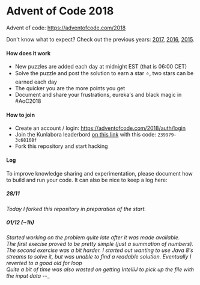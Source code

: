 # Advent of Code 2018

Advent of code: https://adventofcode.com/2018

Don't know what to expect? Check out the previous years: [2017](https://adventofcode.com/2017), [2016](https://adventofcode.com/2016), [2015](https://adventofcode.com/2015).

#### How does it work

- New puzzles are added each day at midnight EST (that is 06:00 CET)
- Solve the puzzle and post the solution to earn a star :star:,​ two stars can be earned each day
- The quicker you are the more points you get
- Document and share your frustrations, eureka's and black magic in #AoC2018

#### How to join

- Create an account / login: https://adventofcode.com/2018/auth/login
- Join the Kunlabora leaderbord [on this link](https://adventofcode.com/2018/leaderboard/private) with this code: `239979-3c68168f`
- Fork this repository and start hacking

#### Log

To improve knowledge sharing and experimentation, please document how to build and run your code. It can also be nice to keep a log here:

##### _28/11_

_Today I forked this repository in preparation of the start._

##### _01/12 (~1h)_ 

_Started working on the problem quite late after it was made available._  
_The first execise proved to be pretty simple (just a summation of numbers)._  
_The second exercise was a bit harder. I started out wanting to use Java 8's streams to solve it, but was unable to find a readable solution. Eventually I reverted to a good old for loop_  
_Quite a bit of time was also wasted on getting IntelliJ to pick up the file with the input data -_-_
